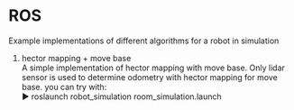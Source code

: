 # ROS
Example implementations of different algorithms for a robot in simulation

1) hector mapping + move base <br/>
   A simple implementation of hector mapping with move base. Only lidar sensor is used to determine odometry with hector mapping for move base. you can try with:<br />
     ► roslaunch robot_simulation room_simulation.launch
    
